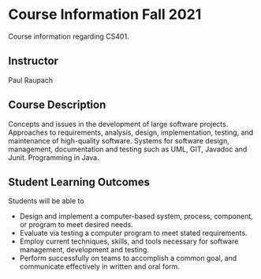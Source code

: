 # Course Information Fall 2021
Course information regarding CS401.

## Instructor
Paul Raupach

## Course Description
Concepts and issues in the development of large software projects. Approaches to requirements,
analysis, design, implementation, testing, and maintenance of high-quality software. Systems for
software design, management, documentation and testing such as UML, GIT, Javadoc and Junit.
Programming in Java.

## Student Learning Outcomes
Students will be able to
* Design and implement a computer-based system, process, component, or program to meet
desired needs.
* Evaluate via testing a computer program to meet stated requirements.
* Employ current techniques, skills, and tools necessary for software management, development and testing.
* Perform successfully on teams to accomplish a common goal, and communicate effectively in
written and oral form.
